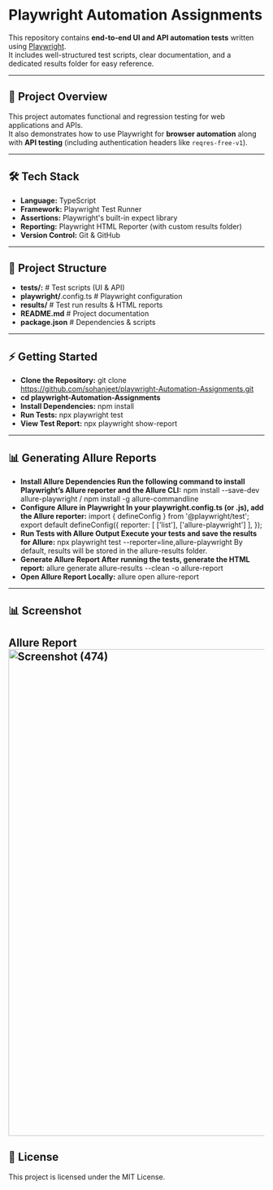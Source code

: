 # Playwright Automation Assignments

This repository contains **end-to-end UI and API automation tests** written using [Playwright](https://playwright.dev/).  
It includes well-structured test scripts, clear documentation, and a dedicated results folder for easy reference.

---

## 📌 Project Overview
This project automates functional and regression testing for web applications and APIs.  
It also demonstrates how to use Playwright for **browser automation** along with **API testing** (including authentication headers like `reqres-free-v1`).

---

## 🛠 Tech Stack
- **Language:** TypeScript
- **Framework:** Playwright Test Runner
- **Assertions:** Playwright's built-in expect library
- **Reporting:** Playwright HTML Reporter (with custom results folder)
- **Version Control:** Git & GitHub

---

## 📂 Project Structure
- **tests/:** # Test scripts (UI & API)
- **playwright/**.config.ts # Playwright configuration
- **results/** # Test run results & HTML reports
- **README.md** # Project documentation
- **package.json** # Dependencies & scripts
---
## ⚡ Getting Started
- **Clone the Repository:** git clone https://github.com/sohanjeet/playwright-Automation-Assignments.git 
- **cd playwright-Automation-Assignments** 
- **Install Dependencies:** npm install 
- **Run Tests:** npx playwright test 
- **View Test Report:** npx playwright show-report
---
## 📊 Generating Allure Reports 
- **Install Allure Dependencies Run the following command to install Playwright’s Allure reporter and the Allure CLI:** 
npm install --save-dev allure-playwright / npm install -g allure-commandline 
- **Configure Allure in Playwright In your playwright.config.ts (or .js), add the Allure reporter:**
import { defineConfig } from '@playwright/test'; export default defineConfig({ reporter: [ ['list'], ['allure-playwright'] ], }); 
- **Run Tests with Allure Output Execute your tests and save the results for Allure:**
npx playwright test --reporter=line,allure-playwright By default, results will be stored in the allure-results folder.
- **Generate Allure Report After running the tests, generate the HTML report:**
allure generate allure-results --clean -o allure-report
- **Open Allure Report Locally:**
allure open allure-report
---
## 📊 Screenshot
Allure Report
<img width="1741" height="956" alt="Screenshot (474)" src="https://github.com/user-attachments/assets/de93aa75-f931-49e4-aa61-fb9b22f9e267" />
---

## 📄 License

This project is licensed under the MIT License.


